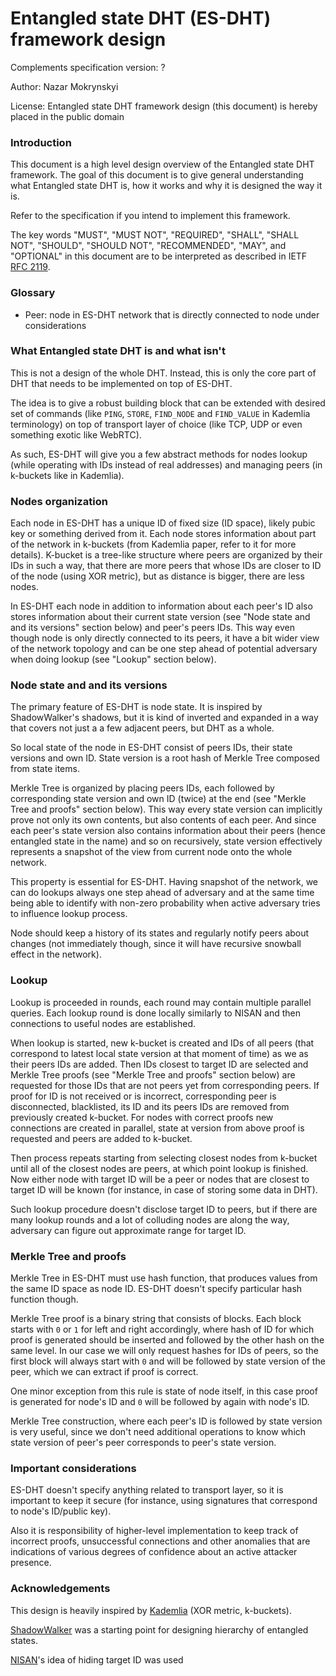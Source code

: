 # Entangled state DHT (ES-DHT) framework design

Complements specification version: ?

Author: Nazar Mokrynskyi

License: Entangled state DHT framework design (this document) is hereby placed in the public domain

### Introduction
This document is a high level design overview of the Entangled state DHT framework.
The goal of this document is to give general understanding what Entangled state DHT is, how it works and why it is designed the way it is.

Refer to the specification if you intend to implement this framework.

The key words "MUST", "MUST NOT", "REQUIRED", "SHALL", "SHALL NOT", "SHOULD", "SHOULD NOT", "RECOMMENDED",  "MAY", and "OPTIONAL" in this document are to be interpreted as described in IETF [RFC 2119](http://www.ietf.org/rfc/rfc2119.txt).

### Glossary
* Peer: node in ES-DHT network that is directly connected to node under considerations

### What Entangled state DHT is and what isn't
This is not a design of the whole DHT. Instead, this is only the core part of DHT that needs to be implemented on top of ES-DHT.

The idea is to give a robust building block that can be extended with desired set of commands (like `PING`, `STORE`, `FIND_NODE` and `FIND_VALUE` in Kademlia terminology) on top of transport layer of choice (like TCP, UDP or even something exotic like WebRTC).

As such, ES-DHT will give you a few abstract methods for nodes lookup (while operating with IDs instead of real addresses) and managing peers (in k-buckets like in Kademlia).

### Nodes organization
Each node in ES-DHT has a unique ID of fixed size (ID space), likely pubic key or something derived from it. Each node stores information about part of the network in k-buckets (from Kademlia paper, refer to it for more details).
K-bucket is a tree-like structure where peers are organized by their IDs in such a way, that there are more peers that whose IDs are closer to ID of the node (using XOR metric), but as distance is bigger, there are less nodes.

In ES-DHT each node in addition to information about each peer's ID also stores information about their current state version (see "Node state and and its versions" section below) and peer's peers IDs.
This way even though node is only directly connected to its peers, it have a bit wider view of the network topology and can be one step ahead of potential adversary when doing lookup (see "Lookup" section below).

### Node state and and its versions
The primary feature of ES-DHT is node state. It is inspired by ShadowWalker's shadows, but it is kind of inverted and expanded in a way that covers not just a a few adjacent peers, but DHT as a whole.

So local state of the node in ES-DHT consist of peers IDs, their state versions and own ID. State version is a root hash of Merkle Tree composed from state items.

Merkle Tree is organized by placing peers IDs, each followed by corresponding state version and own ID (twice) at the end (see "Merkle Tree and proofs" section below).
This way every state version can implicitly prove not only its own contents, but also contents of each peer.
And since each peer's state version also contains information about their peers (hence entangled state in the name) and so on recursively, state version effectively represents a snapshot of the view from current node onto the whole network.

This property is essential for ES-DHT. Having snapshot of the network, we can do lookups always one step ahead of adversary and at the same time being able to identify with non-zero probability when active adversary tries to influence lookup process.

Node should keep a history of its states and regularly notify peers about changes (not immediately though, since it will have recursive snowball effect in the network).

### Lookup
Lookup is proceeded in rounds, each round may contain multiple parallel queries. Each lookup round is done locally similarly to NISAN and then connections to useful nodes are established.

When lookup is started, new k-bucket is created and IDs of all peers (that correspond to latest local state version at that moment of time) as we as their peers IDs are added.
Then IDs closest to target ID are selected and Merkle Tree proofs (see "Merkle Tree and proofs" section below) are requested for those IDs that are not peers yet from corresponding peers.
If proof for ID is not received or is incorrect, corresponding peer is disconnected, blacklisted, its ID and its peers IDs are removed from previously created k-bucket.
For nodes with correct proofs new connections are created in parallel, state at version from above proof is requested and peers are added to k-bucket.

Then process repeats starting from selecting closest nodes from k-bucket until all of the closest nodes are peers, at which point lookup is finished.
Now either node with target ID will be a peer or nodes that are closest to target ID will be known (for instance, in case of storing some data in DHT).

Such lookup procedure doesn't disclose target ID to peers, but if there are many lookup rounds and a lot of colluding nodes are along the way, adversary can figure out approximate range for target ID.

### Merkle Tree and proofs
Merkle Tree in ES-DHT must use hash function, that produces values from the same ID space as node ID. ES-DHT doesn't specify particular hash function though.

Merkle Tree proof is a binary string that consists of blocks. Each block starts with `0` or `1` for left and right accordingly, where hash of ID for which proof is generated should be inserted and followed by the other hash on the same level.
In our case we will only request hashes for IDs of peers, so the first block will always start with `0` and will be followed by state version of the peer, which we can extract if proof is correct.

One minor exception from this rule is state of node itself, in this case proof is generated for node's ID and `0` will be followed by again with node's ID.

Merkle Tree construction, where each peer's ID is followed by state version is very useful, since we don't need additional operations to know which state version of peer's peer corresponds to peer's state version.

### Important considerations
ES-DHT doesn't specify anything related to transport layer, so it is important to keep it secure (for instance, using signatures that correspond to node's ID/public key).

Also it is responsibility of higher-level implementation to keep track of incorrect proofs, unsuccessful connections and other anomalies that are indications of various degrees of confidence about an active attacker presence.

### Acknowledgements
This design is heavily inspired by [Kademlia](http://www.scs.stanford.edu/~dm/home/papers/kpos.pdf) (XOR metric, k-buckets).

[ShadowWalker](https://www.freehaven.net/anonbib/cache/ccs09-shadowwalker.pdf) was a starting point for designing hierarchy of entangled states.

[NISAN](https://www.freehaven.net/anonbib/cache/ccs09-nisan.pdf)'s idea of hiding target ID was used 
